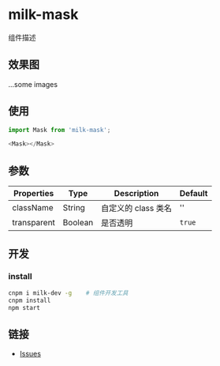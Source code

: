 # milk-mask

组件描述

## 效果图

...some images

## 使用

```js
import Mask from 'milk-mask';

<Mask></Mask>
```

## 参数

| Properties | Type | Description | Default |
| -- | -- | -- | -- |
| className | String | 自定义的 class 类名 | '' |
| transparent | Boolean | 是否透明 | `true` |

## 开发

### install

```bash
cnpm i milk-dev -g    # 组件开发工具
cnpm install
npm start
```

## 链接

- [Issues](https://github.com/caiym-ui/milk-mask/issues)
